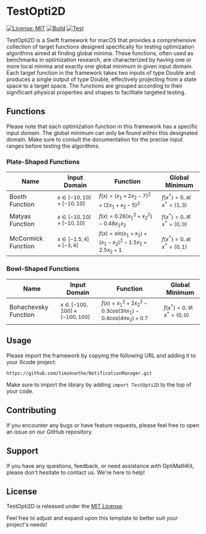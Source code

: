 # TestOpti2D
[![License: MIT](https://img.shields.io/badge/license-MIT-blue)](https://opensource.org/license/mit)
[![Build](https://github.com/timokoethe/OptiMathKit/actions/workflows/build.yml/badge.svg)](https://github.com/timokoethe/OptiMathKit/actions/workflows/build.yml)
[![Test](https://github.com/timokoethe/OptiMathKit/actions/workflows/test.yml/badge.svg)](https://github.com/timokoethe/OptiMathKit/actions/workflows/test.yml)

TestOpti2D is a Swift framework for macOS that provides a comprehensive collection of target functions designed specifically for testing optimization algorithms aimed at finding global minima. These functions, often used as benchmarks in optimization research, are characterized by having one or more local minima and exactly one global minimum in given input domain. Each target function in the framework takes two inputs of type Double and produces a single output of type Double, effectively projecting from a state space to a target space. The functions are grouped according to their significant physical properties and shapes to facilitate targeted testing.

## Functions
Please note that each optimization function in this framework has a specific input domain. The global minimum can only be found within this designated domain. Make sure to consult the documentation for the precise input ranges before testing the algorithms.
### Plate-Shaped Functions
|Name               |Input Domain                                   |Function                                                                  |Global Minimum                                   |
|-------------------|-----------------------------------------------|--------------------------------------------------------------------------|-------------------------------------------------|
| Booth Function    | <sub>$x \in [-10, 10] \times [-10, 10]$</sub> | <sub>$f(x) = (x_1 + 2x_2 - 7)^2 + (2x_1 + x_2 - 5)^2$</sub>              | <sub>$f(x^* ) = 0$, at<br> $x^* = (1, 3)$</sub> |
| Matyas Function   | <sub>$x \in [-10, 10] \times [-10, 10]$</sub> | <sub>$f(x) = 0.26(x_1^2 + x_2^2) - 0.48x_1x_2$</sub>                     | <sub>$f(x^* ) = 0$, at<br> $x^* = (0, 0)$</sub> |
| McCormick Function| <sub>$x \in [-1.5, 4] \times [-3, 4]$</sub>   | <sub>$f(x) = sin(x_1 + x_2) + (x_1 - x_2)^2 - 1.5x_1 + 2.5x_2 + 1$</sub> | <sub>$f(x^* ) = 0$, at<br> $x^* = (0, 1)$</sub> |

### Bowl-Shaped Functions
|Name                  |Input Domain                                       |Function                                                                      |Global Minimum                                   |
|----------------------|---------------------------------------------------|------------------------------------------------------------------------------|-------------------------------------------------|
| Bohachevsky Function | <sub>$x \in [-100, 100] \times [-100, 100]$</sub> | <sub>$f(x) = x_1^2+2x_2^2 - 0.3cos(3\pi x_1) - 0.4cos(4\pi x_2) + 0.7$</sub> | <sub>$f(x^* ) = 0$, at<br> $x^* = (0, 0)$</sub> |

## Usage
Please import the framework by copying the following URL and adding it to your Xcode project:
```
https://github.com/timokoethe/NotificationManager.git
```
Make sure to import the library by adding ```import TestOpti2D``` to the top of your code.


## Contributing
If you encounter any bugs or have feature requests, please feel free to open an issue on our GitHub repository.

## Support
If you have any questions, feedback, or need assistance with OptiMathKit, please don't hesitate to contact us. We're here to help!

## License
TestOpti2D is released under the [MIT License](https://opensource.org/license/mit).

Feel free to adjust and expand upon this template to better suit your project's needs!